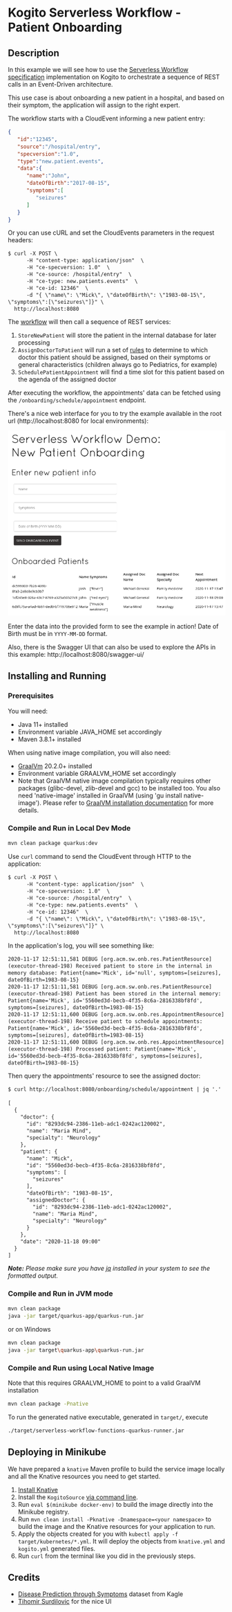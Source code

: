 # Kogito Serverless Workflow - Patient Onboarding

## Description

In this example we will see how to use the [Serverless Workflow specification](https://github.com/serverlessworkflow/specification)
implementation on Kogito to orchestrate a sequence of REST calls in an Event-Driven architecture.

This use case is about onboarding a new patient in a hospital, and based on their symptom, the 
application will assign to the right expert. 

The workflow starts with a CloudEvent informing a new patient entry:

```json
{
   "id":"12345",
   "source":"/hospital/entry",
   "specversion":"1.0",
   "type":"new.patient.events",
   "data":{
      "name":"John",
      "dateOfBirth":"2017-08-15",
      "symptoms":[
         "seizures"
      ]
   }
}
```

Or you can use cURL and set the CloudEvents parameters in the request headers:

```shell script
$ curl -X POST \
      -H "content-type: application/json"  \
      -H "ce-specversion: 1.0"  \
      -H "ce-source: /hospital/entry"  \
      -H "ce-type: new.patients.events"  \
      -H "ce-id: 12346"  \
      -d "{ \"name\": \"Mick\", \"dateOfBirth\": \"1983-08-15\", \"symptoms\":[\"seizures\"]}" \
  http://localhost:8080
```

The [workflow](src/main/resources/onboarding.sw.json) will then call a sequence of REST services:

1. `StoreNewPatient` will store the patient in the internal database for later processing
2. `AssignDoctorToPatient` will run a set of [rules](https://docs.jboss.org/kogito/release/latest/html_single/#con-drl-rule-units_drl-rules) 
to determine to which doctor this patient should be assigned, based on their symptoms or general characteristics (children always go to Pediatrics, for example)
3. `SchedulePatientAppointment` will find a time slot for this patient based on the agenda of the assigned doctor

After executing the workflow, the appointments' data can be fetched using the `/onboarding/schedule/appointment` endpoint.

There's a nice web interface for you to try the example available in the root url (http://localhost:8080 for local environments):

![](imgs/web_ui.png)

Enter the data into the provided form to see the example in action! Date of Birth must be in `YYYY-MM-DD` format.

Also, there is the Swagger UI that can also be used to explore the APIs in this example: http://localhost:8080/swagger-ui/

## Installing and Running

### Prerequisites
 
You will need:
  - Java 11+ installed
  - Environment variable JAVA_HOME set accordingly
  - Maven 3.8.1+ installed

When using native image compilation, you will also need: 
  - [GraalVm](https://www.graalvm.org/downloads/) 20.2.0+ installed
  - Environment variable GRAALVM_HOME set accordingly
  - Note that GraalVM native image compilation typically requires other packages (glibc-devel, zlib-devel and gcc) to be installed too.  You also need 'native-image' installed in GraalVM (using 'gu install native-image'). Please refer to [GraalVM installation documentation](https://www.graalvm.org/docs/reference-manual/aot-compilation/#prerequisites) for more details.

### Compile and Run in Local Dev Mode

```sh
mvn clean package quarkus:dev
```

Use `curl` command to send the CloudEvent through HTTP to the application:

```shell script
$ curl -X POST \
      -H "content-type: application/json"  \
      -H "ce-specversion: 1.0"  \
      -H "ce-source: /hospital/entry"  \
      -H "ce-type: new.patients.events"  \
      -H "ce-id: 12346"  \
      -d "{ \"name\": \"Mick\", \"dateOfBirth\": \"1983-08-15\", \"symptoms\":[\"seizures\"]}" \
  http://localhost:8080
```

In the application's log, you will see something like:

```log
2020-11-17 12:51:11,581 DEBUG [org.acm.sw.onb.res.PatientResource] (executor-thread-198) Received patient to store in the internal in memory database: Patient{name='Mick', id='null', symptoms=[seizures], dateOfBirth=1983-08-15}
2020-11-17 12:51:11,581 DEBUG [org.acm.sw.onb.res.PatientResource] (executor-thread-198) Patient has been stored in the internal memory: Patient{name='Mick', id='5560ed3d-becb-4f35-8c6a-2816338bf8fd', symptoms=[seizures], dateOfBirth=1983-08-15}
2020-11-17 12:51:11,600 DEBUG [org.acm.sw.onb.res.AppointmentResource] (executor-thread-198) Receive patient to schedule appointments: Patient{name='Mick', id='5560ed3d-becb-4f35-8c6a-2816338bf8fd', symptoms=[seizures], dateOfBirth=1983-08-15}
2020-11-17 12:51:11,600 DEBUG [org.acm.sw.onb.res.AppointmentResource] (executor-thread-198) Processed patient: Patient{name='Mick', id='5560ed3d-becb-4f35-8c6a-2816338bf8fd', symptoms=[seizures], dateOfBirth=1983-08-15}
```

Then query the appointments' resource to see the assigned doctor:

```shell script
$ curl http://localhost:8080/onboarding/schedule/appointment | jq '.'

[
  {
    "doctor": {
      "id": "8293dc94-2386-11eb-adc1-0242ac120002",
      "name": "Maria Mind",
      "specialty": "Neurology"
    },
    "patient": {
      "name": "Mick",
      "id": "5560ed3d-becb-4f35-8c6a-2816338bf8fd",
      "symptoms": [
        "seizures"
      ],
      "dateOfBirth": "1983-08-15",
      "assignedDoctor": {
        "id": "8293dc94-2386-11eb-adc1-0242ac120002",
        "name": "Maria Mind",
        "specialty": "Neurology"
      }
    },
    "date": "2020-11-18 09:00"
  }
]
```

_**Note:** Please make sure you have [jq](https://stedolan.github.io/jq/download/) installed in your system to see the formatted output._

### Compile and Run in JVM mode

```sh
mvn clean package 
java -jar target/quarkus-app/quarkus-run.jar
```

or on Windows

```sh
mvn clean package
java -jar target\quarkus-app\quarkus-run.jar
```

### Compile and Run using Local Native Image
Note that this requires GRAALVM_HOME to point to a valid GraalVM installation

```sh
mvn clean package -Pnative
```
  
To run the generated native executable, generated in `target/`, execute

```sh
./target/serverless-workflow-functions-quarkus-runner.jar
```

## Deploying in Minikube

We have prepared a `knative` Maven profile to build the service image locally and all the Knative resources you need
to get started.

1. [Install Knative](https://knative.dev/docs/getting-started/)
2. Install the `KogitoSource` [via command line](https://github.com/knative-sandbox/eventing-kogito#installation).
3. Run `eval $(minikube docker-env)` to build the image directly into the Minikube registry.
4. Run `mvn clean install -Pknative -Dnamespace=<your namespace>` to build the image and the Knative resources for your application to run.
5. Apply the objects created for you with `kubectl apply -f target/kubernetes/*.yml`. It will deploy the objects from `knative.yml` and `kogito.yml` generated files.
6. Run `curl` from the terminal like you did in the previously steps.

## Credits

- [Disease Prediction through Symptoms](https://www.kaggle.com/usamag123/disease-prediction-through-symptoms) dataset from Kagle
- [Tihomir Surdilovic](https://twitter.com/tsurdilo) for the nice UI
